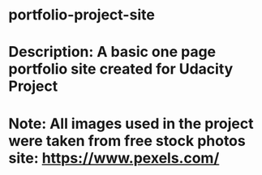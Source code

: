 # portfolio-project-site
# Description: A basic one page portfolio site created for Udacity Project

# Note: All images used in the project were taken from free stock photos site: https://www.pexels.com/

